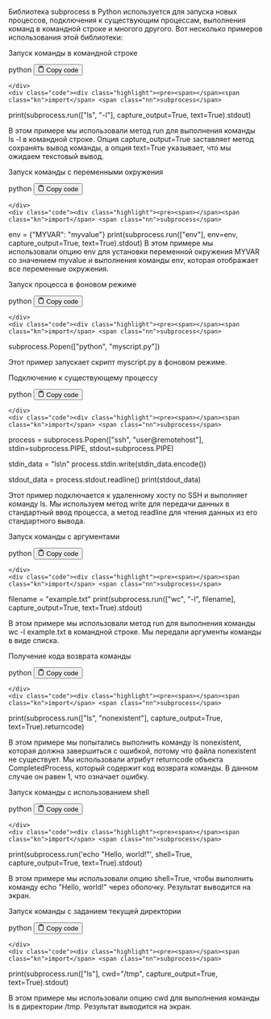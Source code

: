 <p>Библиотека subprocess в Python используется для запуска новых процессов, подключения к существующим процессам, 
выполнения команд в командной строке и многого другого. 
Вот несколько примеров использования этой библиотеки:</p>
<p>Запуск команды в командной строке</p>
<div class="code-element">
    <div class="lang-line">
        <text>python</text>
        <button class="copy-button"
        onclick="copyCode(this)">
    <svg stroke="currentColor"
         fill="none"
         stroke-width="2"
         viewBox="0 0 24 24"
         stroke-linecap="round"
         stroke-linejoin="round"
         class="h-4 w-4"
         height="1em"
         width="1em"
         xmlns="http://www.w3.org/2000/svg">
        <path d="M16 4h2a2 2 0 0 1 2 2v14a2 2 0 0 1-2 2H6a2 2 0 0 1-2-2V6a2 2 0 0 1 2-2h2"></path>
        <rect x="8" y="2" width="8" height="4" rx="1" ry="1"></rect>
    </svg>
    <text>Copy code</text>
</button>

    </div>
    <div class="code"><div class="highlight"><pre><span></span><span class="kn">import</span> <span class="nn">subprocess</span>

<span class="nb">print</span><span class="p">(</span><span class="n">subprocess</span><span class="o">.</span><span class="n">run</span><span class="p">([</span><span class="s2">&quot;ls&quot;</span><span class="p">,</span> <span class="s2">&quot;-l&quot;</span><span class="p">],</span> <span class="n">capture_output</span><span class="o">=</span><span class="kc">True</span><span class="p">,</span> <span class="n">text</span><span class="o">=</span><span class="kc">True</span><span class="p">)</span><span class="o">.</span><span class="n">stdout</span><span class="p">)</span>
</pre></div></div>
</div>

<p>В этом примере мы использовали метод run для выполнения команды ls -l в командной строке. 
Опция capture_output=True заставляет метод сохранять вывод команды, а опция text=True указывает, что мы ожидаем текстовый вывод.</p>
<p>Запуск команды с переменными окружения</p>
<div class="code-element">
    <div class="lang-line">
        <text>python</text>
        <button class="copy-button"
        onclick="copyCode(this)">
    <svg stroke="currentColor"
         fill="none"
         stroke-width="2"
         viewBox="0 0 24 24"
         stroke-linecap="round"
         stroke-linejoin="round"
         class="h-4 w-4"
         height="1em"
         width="1em"
         xmlns="http://www.w3.org/2000/svg">
        <path d="M16 4h2a2 2 0 0 1 2 2v14a2 2 0 0 1-2 2H6a2 2 0 0 1-2-2V6a2 2 0 0 1 2-2h2"></path>
        <rect x="8" y="2" width="8" height="4" rx="1" ry="1"></rect>
    </svg>
    <text>Copy code</text>
</button>

    </div>
    <div class="code"><div class="highlight"><pre><span></span><span class="kn">import</span> <span class="nn">subprocess</span>

<span class="n">env</span> <span class="o">=</span> <span class="p">{</span><span class="s2">&quot;MYVAR&quot;</span><span class="p">:</span> <span class="s2">&quot;myvalue&quot;</span><span class="p">}</span>
<span class="nb">print</span><span class="p">(</span><span class="n">subprocess</span><span class="o">.</span><span class="n">run</span><span class="p">([</span><span class="s2">&quot;env&quot;</span><span class="p">],</span> <span class="n">env</span><span class="o">=</span><span class="n">env</span><span class="p">,</span> <span class="n">capture_output</span><span class="o">=</span><span class="kc">True</span><span class="p">,</span> <span class="n">text</span><span class="o">=</span><span class="kc">True</span><span class="p">)</span><span class="o">.</span><span class="n">stdout</span><span class="p">)</span>
<span class="n">В</span> <span class="n">этом</span> <span class="n">примере</span> <span class="n">мы</span> <span class="n">использовали</span> <span class="n">опцию</span> <span class="n">env</span> <span class="n">для</span> <span class="n">установки</span> <span class="n">переменной</span> <span class="n">окружения</span> <span class="n">MYVAR</span> 
<span class="n">со</span> <span class="n">значением</span> <span class="n">myvalue</span> <span class="n">и</span> <span class="n">выполнения</span> <span class="n">команды</span> <span class="n">env</span><span class="p">,</span> <span class="n">которая</span> <span class="n">отображает</span> <span class="n">все</span> <span class="n">переменные</span> <span class="n">окружения</span><span class="o">.</span>
</pre></div></div>
</div>

<p>Запуск процесса в фоновом режиме</p>
<div class="code-element">
    <div class="lang-line">
        <text>python</text>
        <button class="copy-button"
        onclick="copyCode(this)">
    <svg stroke="currentColor"
         fill="none"
         stroke-width="2"
         viewBox="0 0 24 24"
         stroke-linecap="round"
         stroke-linejoin="round"
         class="h-4 w-4"
         height="1em"
         width="1em"
         xmlns="http://www.w3.org/2000/svg">
        <path d="M16 4h2a2 2 0 0 1 2 2v14a2 2 0 0 1-2 2H6a2 2 0 0 1-2-2V6a2 2 0 0 1 2-2h2"></path>
        <rect x="8" y="2" width="8" height="4" rx="1" ry="1"></rect>
    </svg>
    <text>Copy code</text>
</button>

    </div>
    <div class="code"><div class="highlight"><pre><span></span><span class="kn">import</span> <span class="nn">subprocess</span>

<span class="n">subprocess</span><span class="o">.</span><span class="n">Popen</span><span class="p">([</span><span class="s2">&quot;python&quot;</span><span class="p">,</span> <span class="s2">&quot;myscript.py&quot;</span><span class="p">])</span>
</pre></div></div>
</div>

<p>Этот пример запускает скрипт myscript.py в фоновом режиме.</p>
<p>Подключение к существующему процессу</p>
<div class="code-element">
    <div class="lang-line">
        <text>python</text>
        <button class="copy-button"
        onclick="copyCode(this)">
    <svg stroke="currentColor"
         fill="none"
         stroke-width="2"
         viewBox="0 0 24 24"
         stroke-linecap="round"
         stroke-linejoin="round"
         class="h-4 w-4"
         height="1em"
         width="1em"
         xmlns="http://www.w3.org/2000/svg">
        <path d="M16 4h2a2 2 0 0 1 2 2v14a2 2 0 0 1-2 2H6a2 2 0 0 1-2-2V6a2 2 0 0 1 2-2h2"></path>
        <rect x="8" y="2" width="8" height="4" rx="1" ry="1"></rect>
    </svg>
    <text>Copy code</text>
</button>

    </div>
    <div class="code"><div class="highlight"><pre><span></span><span class="kn">import</span> <span class="nn">subprocess</span>

<span class="n">process</span> <span class="o">=</span> <span class="n">subprocess</span><span class="o">.</span><span class="n">Popen</span><span class="p">([</span><span class="s2">&quot;ssh&quot;</span><span class="p">,</span> <span class="s2">&quot;user@remotehost&quot;</span><span class="p">],</span> <span class="n">stdin</span><span class="o">=</span><span class="n">subprocess</span><span class="o">.</span><span class="n">PIPE</span><span class="p">,</span> <span class="n">stdout</span><span class="o">=</span><span class="n">subprocess</span><span class="o">.</span><span class="n">PIPE</span><span class="p">)</span>

<span class="n">stdin_data</span> <span class="o">=</span> <span class="s2">&quot;ls</span><span class="se">\n</span><span class="s2">&quot;</span>
<span class="n">process</span><span class="o">.</span><span class="n">stdin</span><span class="o">.</span><span class="n">write</span><span class="p">(</span><span class="n">stdin_data</span><span class="o">.</span><span class="n">encode</span><span class="p">())</span>

<span class="n">stdout_data</span> <span class="o">=</span> <span class="n">process</span><span class="o">.</span><span class="n">stdout</span><span class="o">.</span><span class="n">readline</span><span class="p">()</span>
<span class="nb">print</span><span class="p">(</span><span class="n">stdout_data</span><span class="p">)</span>
</pre></div></div>
</div>

<p>Этот пример подключается к удаленному хосту по SSH и выполняет команду ls. 
Мы используем метод write для передачи данных в стандартный ввод процесса, а метод readline для чтения данных из его стандартного вывода.</p>
<p>Запуск команды с аргументами</p>
<div class="code-element">
    <div class="lang-line">
        <text>python</text>
        <button class="copy-button"
        onclick="copyCode(this)">
    <svg stroke="currentColor"
         fill="none"
         stroke-width="2"
         viewBox="0 0 24 24"
         stroke-linecap="round"
         stroke-linejoin="round"
         class="h-4 w-4"
         height="1em"
         width="1em"
         xmlns="http://www.w3.org/2000/svg">
        <path d="M16 4h2a2 2 0 0 1 2 2v14a2 2 0 0 1-2 2H6a2 2 0 0 1-2-2V6a2 2 0 0 1 2-2h2"></path>
        <rect x="8" y="2" width="8" height="4" rx="1" ry="1"></rect>
    </svg>
    <text>Copy code</text>
</button>

    </div>
    <div class="code"><div class="highlight"><pre><span></span><span class="kn">import</span> <span class="nn">subprocess</span>

<span class="n">filename</span> <span class="o">=</span> <span class="s2">&quot;example.txt&quot;</span>
<span class="nb">print</span><span class="p">(</span><span class="n">subprocess</span><span class="o">.</span><span class="n">run</span><span class="p">([</span><span class="s2">&quot;wc&quot;</span><span class="p">,</span> <span class="s2">&quot;-l&quot;</span><span class="p">,</span> <span class="n">filename</span><span class="p">],</span> <span class="n">capture_output</span><span class="o">=</span><span class="kc">True</span><span class="p">,</span> <span class="n">text</span><span class="o">=</span><span class="kc">True</span><span class="p">)</span><span class="o">.</span><span class="n">stdout</span><span class="p">)</span>
</pre></div></div>
</div>

<p>В этом примере мы использовали метод run для выполнения команды wc -l example.txt в командной строке. 
Мы передали аргументы команды в виде списка. </p>
<p>Получение кода возврата команды</p>
<div class="code-element">
    <div class="lang-line">
        <text>python</text>
        <button class="copy-button"
        onclick="copyCode(this)">
    <svg stroke="currentColor"
         fill="none"
         stroke-width="2"
         viewBox="0 0 24 24"
         stroke-linecap="round"
         stroke-linejoin="round"
         class="h-4 w-4"
         height="1em"
         width="1em"
         xmlns="http://www.w3.org/2000/svg">
        <path d="M16 4h2a2 2 0 0 1 2 2v14a2 2 0 0 1-2 2H6a2 2 0 0 1-2-2V6a2 2 0 0 1 2-2h2"></path>
        <rect x="8" y="2" width="8" height="4" rx="1" ry="1"></rect>
    </svg>
    <text>Copy code</text>
</button>

    </div>
    <div class="code"><div class="highlight"><pre><span></span><span class="kn">import</span> <span class="nn">subprocess</span>

<span class="nb">print</span><span class="p">(</span><span class="n">subprocess</span><span class="o">.</span><span class="n">run</span><span class="p">([</span><span class="s2">&quot;ls&quot;</span><span class="p">,</span> <span class="s2">&quot;nonexistent&quot;</span><span class="p">],</span> <span class="n">capture_output</span><span class="o">=</span><span class="kc">True</span><span class="p">,</span> <span class="n">text</span><span class="o">=</span><span class="kc">True</span><span class="p">)</span><span class="o">.</span><span class="n">returncode</span><span class="p">)</span>
</pre></div></div>
</div>

<p>В этом примере мы попытались выполнить команду ls nonexistent, которая должна завершиться с ошибкой, 
потому что файла nonexistent не существует. 
Мы использовали атрибут returncode объекта CompletedProcess, 
который содержит код возврата команды. 
В данном случае он равен 1, что означает ошибку.</p>
<p>Запуск команды с использованием shell</p>
<div class="code-element">
    <div class="lang-line">
        <text>python</text>
        <button class="copy-button"
        onclick="copyCode(this)">
    <svg stroke="currentColor"
         fill="none"
         stroke-width="2"
         viewBox="0 0 24 24"
         stroke-linecap="round"
         stroke-linejoin="round"
         class="h-4 w-4"
         height="1em"
         width="1em"
         xmlns="http://www.w3.org/2000/svg">
        <path d="M16 4h2a2 2 0 0 1 2 2v14a2 2 0 0 1-2 2H6a2 2 0 0 1-2-2V6a2 2 0 0 1 2-2h2"></path>
        <rect x="8" y="2" width="8" height="4" rx="1" ry="1"></rect>
    </svg>
    <text>Copy code</text>
</button>

    </div>
    <div class="code"><div class="highlight"><pre><span></span><span class="kn">import</span> <span class="nn">subprocess</span>

<span class="nb">print</span><span class="p">(</span><span class="n">subprocess</span><span class="o">.</span><span class="n">run</span><span class="p">(</span><span class="s1">&#39;echo &quot;Hello, world!&quot;&#39;</span><span class="p">,</span> <span class="n">shell</span><span class="o">=</span><span class="kc">True</span><span class="p">,</span> <span class="n">capture_output</span><span class="o">=</span><span class="kc">True</span><span class="p">,</span> <span class="n">text</span><span class="o">=</span><span class="kc">True</span><span class="p">)</span><span class="o">.</span><span class="n">stdout</span><span class="p">)</span>
</pre></div></div>
</div>

<p>В этом примере мы использовали опцию shell=True, чтобы выполнить команду echo "Hello, world!" через оболочку. 
Результат выводится на экран.</p>
<p>Запуск команды с заданием текущей директории</p>
<div class="code-element">
    <div class="lang-line">
        <text>python</text>
        <button class="copy-button"
        onclick="copyCode(this)">
    <svg stroke="currentColor"
         fill="none"
         stroke-width="2"
         viewBox="0 0 24 24"
         stroke-linecap="round"
         stroke-linejoin="round"
         class="h-4 w-4"
         height="1em"
         width="1em"
         xmlns="http://www.w3.org/2000/svg">
        <path d="M16 4h2a2 2 0 0 1 2 2v14a2 2 0 0 1-2 2H6a2 2 0 0 1-2-2V6a2 2 0 0 1 2-2h2"></path>
        <rect x="8" y="2" width="8" height="4" rx="1" ry="1"></rect>
    </svg>
    <text>Copy code</text>
</button>

    </div>
    <div class="code"><div class="highlight"><pre><span></span><span class="kn">import</span> <span class="nn">subprocess</span>

<span class="nb">print</span><span class="p">(</span><span class="n">subprocess</span><span class="o">.</span><span class="n">run</span><span class="p">([</span><span class="s2">&quot;ls&quot;</span><span class="p">],</span> <span class="n">cwd</span><span class="o">=</span><span class="s2">&quot;/tmp&quot;</span><span class="p">,</span> <span class="n">capture_output</span><span class="o">=</span><span class="kc">True</span><span class="p">,</span> <span class="n">text</span><span class="o">=</span><span class="kc">True</span><span class="p">)</span><span class="o">.</span><span class="n">stdout</span><span class="p">)</span>
</pre></div></div>
</div>

<p>В этом примере мы использовали опцию cwd для выполнения команды ls в директории /tmp. 
Результат выводится на экран.</p>